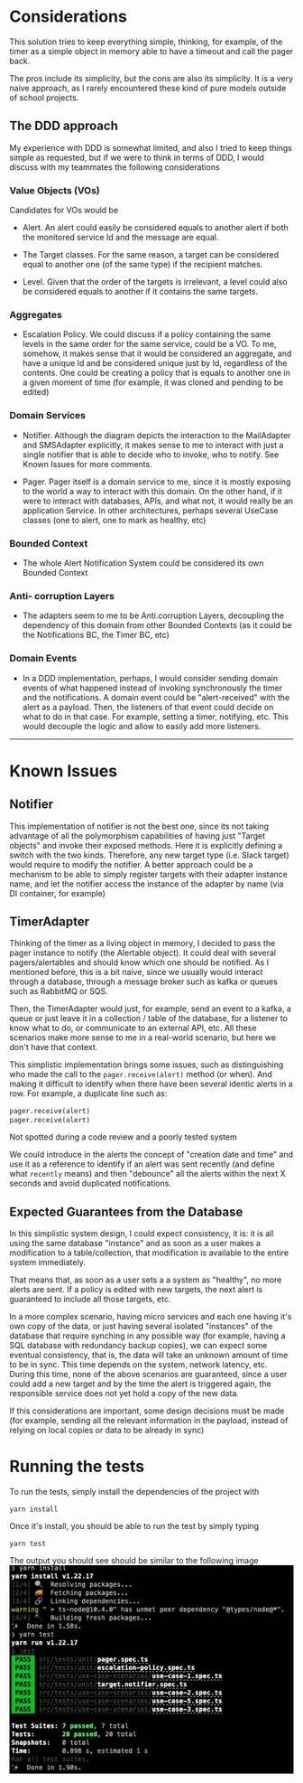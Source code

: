# Considerations
This solution tries to keep everything simple, thinking, for example, of the timer as a simple object in memory able to have a timeout and call the pager back.

The pros include its simplicity, but the cons are also its simplicity. It is a very naive approach, as I rarely encountered these kind of pure models outside of school projects.

## The DDD approach

My experience with DDD is somewhat limited, and also I tried to keep things simple as requested, but if we were to think in terms of DDD, I would discuss with my teammates the following considerations

### Value Objects (VOs)

Candidates for VOs would be
- Alert. An alert could easily be considered equals to another alert if both the monitored service Id and the message are equal.

- The Target classes. For the same reason, a target can be considered equal to another one (of the same type) if the recipient matches.

- Level. Given that the order of the targets is irrelevant, a level could also be considered equals to another if it contains the same targets.

### Aggregates

- Escalation Policy. We could discuss if a policy containing the same levels in the same order for the same service, could be a VO. To me, somehow, it makes sense that it would be considered an aggregate, and have a unique Id and be considered unique just by Id, regardless of the contents. One could be creating a policy that is equals to another one in a given moment of time (for example, it was cloned and pending to be edited)

### Domain Services

- Notifier. Although the diagram depicts the interaction to the MailAdapter and SMSAdapter explicitly, it makes sense to me to interact with just a single notifier that is able to decide who to invoke, who to notify. See Known Issues for more comments.


- Pager. Pager itself is a domain service to me, since it is mostly exposing to the world a way to interact with this domain. On the other hand, if it were to interact with databases, APIs, and what not, it would really be an application Service. In other architectures, perhaps several UseCase classes (one to alert, one to mark as healthy, etc)

### Bounded Context

- The whole Alert Notification System could be considered its own Bounded Context

### Anti- corruption Layers

- The adapters seem to me to be Anti.corruption Layers, decoupling the dependency of this domain from other Bounded Contexts (as it could be the Notifications BC, the Timer BC, etc)

### Domain Events

- In a DDD implementation, perhaps, I would consider sending domain events of what happened instead of invoking synchronously the timer and the notifications. A domain event could be "alert-received" with the alert as a payload.
Then, the listeners of that event could decide on what to do in that case. For example, setting a timer, notifying, etc. This would decouple the logic and allow to easily add more listeners.


---

# Known Issues

## Notifier

This implementation of notifier is not the best one, since its not taking advantage of all the polymorphism capabilities of having just "Target objects" and invoke their exposed methods. Here it is explicitly defining a switch with the two kinds. Therefore, any new target type (i.e. Slack target) would require to modify the notifier. A better approach could be a mechanism to be able to simply register targets with their adapter instance name, and let the notifier access the instance of the adapter by name (via DI container, for example)


## TimerAdapter

Thinking of the timer as a living object in memory, I decided to pass the pager instance to notify (the Alertable object). It could deal with several pagers/alertables and should know which one should be notified. As I mentioned before, this is a bit naive, since we usually would interact through a database, through a message broker such as kafka or queues such as RabbitMQ or SQS.

Then, the TimerAdapter would just, for example, send an event to a kafka, a queue or just leave it in a collection / table of the database, for a listener to know what to do, or communicate to an external API, etc. All these scenarios make more sense to me in a real-world scenario, but here we don't have that context.

This simplistic implementation brings some issues, such as distinguishing who made the call to the `pager.receive(alert)` method (or when). And making it difficult to identify when there have been several identic alerts in a row. For example, a duplicate line such as:

```
pager.receive(alert)
pager.receive(alert)
```

Not spotted during a code review and a poorly tested system

We could introduce in the alerts the concept of "creation date and time" and use it as a reference to identify if an alert was sent recently (and define what `recently` means) and then "debounce" all the alerts within the next X seconds and avoid duplicated notifications.


## Expected Guarantees from the Database

In this simplistic system design, I could expect consistency, it is: it is all using the same database "instance" and as soon as a user makes a modification to a table/collection, that modification is available to the entire system immediately.

That means that, as soon as a user sets a a system as "healthy", no more alerts are sent. If a policy is edited with new targets, the next alert is guaranteed to include all those targets, etc.

In a more complex scenario, having micro services and each one having it's own copy of the data, or just having several isolated "instances" of the database that require synching in any possible way (for example, having a SQL database with redundancy backup copies), we can expect some eventual consistency, that is, the data will take an unknown amount of time to be in sync. This time depends on the system, network latency, etc. During this time, none of the above scenarios are guaranteed, since a user could add a new target and by the time the alert is triggered again, the responsible service does not yet hold a copy of the new data.

If this considerations are important, some design decisions must be made (for example, sending all the relevant information in the payload, instead of relying on local copies or data to be already in sync)

 # Running the tests
To run the tests, simply install the dependencies of the project with

```
yarn install
```

Once it's install, you should be able to run the test by simply typing

```
yarn test
```

The output you should see should be similar to the following image
![yarn output](./yarn-output.png)

